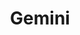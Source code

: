 ---
title: "Gemini"
hashtag: gemini
borders:
  - Auriga
  - Cancer
  - Canis Minor
  - Lynx
  - Monoceros
  - Orion
  - Taurus
layout: hashtag
tags:
  - Zodiac
  - Constellation
---